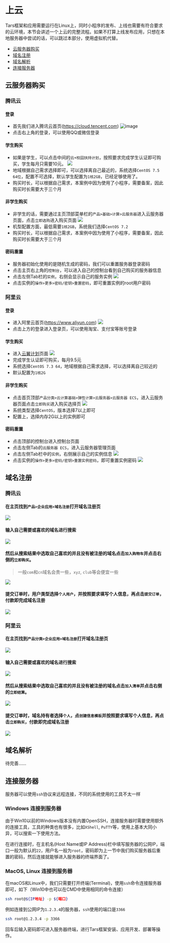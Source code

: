 # <a id="cloud"></a>上云
Tars框架和应用需要运行在Linux上，同时小程序的发布、上线也需要有符合要求的云环境，本节会讲述一个上云的完整流程。如果不打算上线发布应用，只想在本地服务器中尝试的话，可以跳过本部分，使用虚拟机代替。

* [云服务器购买](#server-purchase)
* [域名注册](#domain-registry)
* [域名解析](#dns)
* [连接服务器](#connect-server)

## <a id="server-purchase"></a>云服务器购买
### <a id="server-purchase-tencent-cloud"></a>腾讯云
#### 登录
* 首先我们进入腾讯云首页(https://cloud.tencent.com)
![image](/ReadMePicture/TencentCloudIndex.png)
* 点击右上角的登录，可以使用QQ或微信登录

#### 学生购买
* 如果是学生，可以点击中间的`云+校园扶持计划`，按照要求完成学生认证即可购买，学生每月只需要10元。
![](/ReadMePicture/TencentCloudCampus.png)
* 地域根据自己需求选择即可，可以选择离自己最近的，系统选择`CentOS 7.5 64位`，配置不可选择，默认学生配置为`1核2GB`，已经足够使用了。
* 购买时长，可以根据自己需求，本案例中因为使用了小程序，需要备案，因此购买时长需要大于三个月

#### 非学生购买
* 非学生的话，需要通过主页顶部菜单栏的`产品>基础>计算>云服务器`进入云服务器页面，点击`立即选购`进入购买页面
![](/ReadMePicture/TencentCloudBuyCvm.png)
* 机型配置方面，最低需要`1核2GB`，系统我们选择`CentOS 7.2`
* 购买时长，可以根据自己需求，本案例中因为使用了小程序，需要备案，因此购买时长需要大于三个月

#### 密码重置
* 服务器初始化使用的是随机生成的密码，我们可以重置服务器登录密码
* 点击主页右上角的`控制台`，可以进入自己的控制台看到自己购买的服务器信息
* 点击左侧Tab栏的`实例`，右侧会显示自己的服务实例
![](/ReadMePicture/TencentCloudConsoleCvm.png)
* 点击实例的`操作>更多>密码/密钥>重置密码`，即可重置实例的root用户密码

### <a id="server-purchase-aliyun"></a>阿里云

#### 登录
* 进入阿里云首页(https://www.aliyun.com)
![](/ReadMePicture/AliyunIndex.png)
* 点击上方的登录进入登录页，可以使用淘宝、支付宝等账号登录

#### 学生购买
* 进入[云翼计划](https://promotion.aliyun.com/ntms/act/campus2018.html)页面
![](/ReadMePicture/AliyunCampus.png)
* 完成学生认证即可购买，每月9.5元
* 系统选择`CentOS 7.3 64`，地域根据自己需求选择，可以选择离自己较近的
* 默认配置为`1核2G`

#### 非学生购买
* 点击首页顶部`产品分类>云计算基础>弹性计算>云服务器>云服务器 ECS`，进入云服务器页面点击`立即购买`进入购买选择页
![](/ReadMePicture/AliyunBuyEcs.png)
* 系统类型选择`CentOS`，版本选择7以上即可
* 配置上，选择内存2G以上的实例即可

#### 密码重置
* 点击顶部的控制台进入控制台页面
* 点击左侧Tab的`云服务器 ECS`，进入云服务器管理页面
* 点击左侧Tab栏中的`实例`，右侧展示自己的实例信息
![](/ReadMePicture/AliyunConsole.png)
* 点击实例的`操作>更多>密码/密钥>重置实例密码`，即可重置实例密码
![](/ReadMePicture/AliyunConsoleEcs.png)

## <a id="domain-registry"></a>域名注册
### 腾讯云
#### 在主页找到`产品>企业应用>域名注册`打开域名注册页
![](/ReadMePicture/CloudMigrationTencentCloudIndexToDomain.png)

#### 输入自己需要或喜欢的域名进行搜索
![](/ReadMePicture/CloudMigrationTencentCloudDomainSearch.png)

#### 然后从搜索结果中选取自己喜欢的并且没有被注册的域名点击`加入购物车`并点击右侧的`立即购买`。
> 一般`com`和`cn`域名会贵一些，`xyz`, `club`等会便宜一些

![](/ReadMePicture/CloudMigrationTencentCloudDomainSelect.png)

#### 提交订单时，用户类型选择`个人用户`，并按照要求填写个人信息，再点击`提交订单`，付款即完成域名注册
![](/ReadMePicture/CloudMigrationTencentCloudDomainBuying.png)

### 阿里云
#### 在主页找到`产品分类>企业应用>域名注册`打开域名注册页
![](/ReadMePicture/CloudMigrationAliyunIndexToDomain.png)

#### 输入自己需要或喜欢的域名进行搜索
![](/ReadMePicture/CloudMigrationAliyunDomainSearch.png)

#### 然后从搜索结果中选取自己喜欢的并且没有被注册的域名点击`加入清单`并点击右侧的`立即结算`。
![](/ReadMePicture/CloudMigrationAliyunDomainSelect.png)

#### 提交订单时，域名持有者选择`个人`，点`创建信息模板`并按照要求填写个人信息，再点击`立即购买`，付款即完成域名注册
![](/ReadMePicture/CloudMigrationAliyunDomainBuying.png)

## <a id="dns"></a>域名解析
待完善……

## <a id="connect-server"></a>连接服务器

服务器可以使用`ssh`协议来远程连接，不同的系统使用的工具不太一样

### Windows 连接到服务器

由于Win10以前的Windows版本没有内置OpenSSH，连接服务器时需要使用额外的连接工具，工具的种类也有很多，比如`XShell`, `PuTTY`等，使用上基本大同小异，可以搜索一下使用方法。

在进行连接时，在主机名(Host Name或IP Address)栏中填写服务器的公网IP，端口一般为默认的`22`，用户名一般为`root`，密码即为上一节中我们购买服务器后重置的密码，然后连接就能够进入服务器的终端界面了。

### MacOS, Linux 连接到服务器

在macOS和Linux中，我们只需要打开终端(Terminal)，使用`ssh`命令连接服务器即可，如下（Win10中也可以在CMD中使用相同的命令连接）
```sh
ssh root@${IP地址} -p ${端口}
```
例如连接到公网IP为`1.2.3.4`的服务器，`ssh`使用的端口是`3366`
```sh
ssh root@1.2.3.4 -p 3366
```
回车后输入密码即可进入服务器终端，进行Tars框架安装、应用开发、部署等操作。